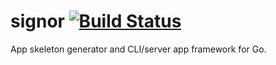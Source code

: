 # signor [![Build Status](https://travis-ci.org/Urethramancer/signor.svg?branch=master)](https://travis-ci.org/Urethramancer/signor)
App skeleton generator and CLI/server app framework for Go.
